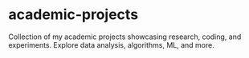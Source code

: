 # academic-projects
Collection of my academic projects showcasing research, coding, and experiments. Explore data analysis, algorithms, ML, and more.
